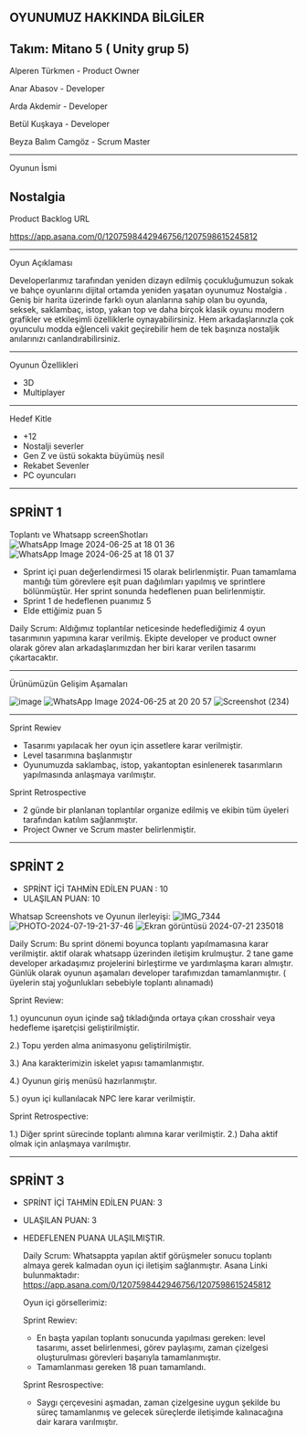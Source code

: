 OYUNUMUZ HAKKINDA BİLGİLER
---------------------------------------------------------------------------------------------------------------------------------------------------------------------------------------------------------------
Takım: Mitano 5 ( Unity grup 5)
---------------------------------------------------------------------------------------------------------------------------------------------------------------------------------------------------------------
Alperen Türkmen - Product Owner
                    
Anar Abasov - Developer
                    
Arda Akdemir - Developer
                    
Betül Kuşkaya - Developer
                    
Beyza Balım Camgöz - Scrum Master

---------------------------------------------------------------------------------------------------------------------------------------------------------------------------------------------------------------
Oyunun İsmi 

Nostalgia
---------------------------------------------------------------------------------------------------------------------------------------------------------------------------------------------------------------
Product Backlog URL

https://app.asana.com/0/1207598442946756/1207598615245812

---------------------------------------------------------------------------------------------------------------------------------------------------------------------------------------------------------------

Oyun Açıklaması

Developerlarımız tarafından yeniden dizayn edilmiş çocukluğumuzun sokak ve bahçe oyunlarını dijital ortamda yeniden yaşatan oyunumuz Nostalgia . Geniş bir harita üzerinde farklı oyun alanlarına sahip olan bu oyunda, seksek, saklambaç, istop, yakan top ve daha birçok klasik oyunu modern grafikler ve etkileşimli özelliklerle oynayabilirsiniz. Hem arkadaşlarınızla çok oyunculu modda eğlenceli vakit geçirebilir hem de tek başınıza nostaljik anılarınızı canlandırabilirsiniz.

------------------------------------------------------------------------------------------------------------------------------------------------------------------------------------------------------------

Oyunun Özellikleri

- 3D
- Multiplayer
  
-------------------------------------------------------------------------------------------------------------------------------------------------------------------------------------------------------------
Hedef Kitle

- +12
- Nostalji severler
- Gen Z ve üstü sokakta büyümüş nesil
- Rekabet Sevenler
- PC oyuncuları

  


 -----------------------------------------------------------------------------------------------------------------------------------------------------------------------------------------------------------

 SPRİNT 1
 ------------------------------------------------------------------------------------------------------------------------------------------------------------------------------------------------------------

Toplantı ve Whatsapp screenShotları
![WhatsApp Image 2024-06-25 at 18 01 36](https://github.com/AlperenTurkmen/Mitano5/assets/163754127/9763a3f5-7c76-4fcd-bf94-a813e68fdfe2)   ![WhatsApp Image 2024-06-25 at 18 01 37](https://github.com/AlperenTurkmen/Mitano5/assets/163754127/0d49a877-ccb7-4420-8e2d-151f80b2347a)


- Sprint içi puan değerlendirmesi 15 olarak belirlenmiştir. Puan tamamlama mantığı tüm görevlere eşit puan dağılımları yapılmış ve sprintlere bölünmüştür. Her sprint sonunda hedeflenen puan belirlenmiştir.
- Sprint 1 de hedeflenen puanımız 5
- Elde ettiğimiz puan 5

Daily Scrum: Aldığımız toplantılar neticesinde hedeflediğimiz 4 oyun tasarımının yapımına karar verilmiş. Ekipte developer ve product owner olarak görev alan arkadaşlarımızdan her biri karar verilen tasarımı çıkartacaktır.

------------------------------------------------------------------------------------------------------------------------------------------------------------------------------------------------------------------------------

Ürünümüzün Gelişim Aşamaları

![image](https://github.com/AlperenTurkmen/Mitano5/assets/163754127/6eb8b04d-7083-4398-ac82-c64911602db2)
![WhatsApp Image 2024-06-25 at 20 20 57](https://github.com/AlperenTurkmen/Mitano5/assets/163754127/e324b6aa-b1f7-4d63-a015-b338a483d073)
![Screenshot (234)](https://github.com/AlperenTurkmen/Mitano5/assets/163754127/df7944eb-f608-48e2-8f99-bee9da7d2641)


------------------------------------------------------------------------------------------------------------------------------------

Sprint Rewiev

* Tasarımı yapılacak her oyun için assetlere karar verilmiştir.
* Level tasarımına başlanmıştır
* Oyunumuzda saklambaç, istop, yakantoptan esinlenerek tasarımların yapılmasında anlaşmaya varılmıştır.

Sprint Retrospective 

* 2 günde bir planlanan toplantılar organize edilmiş ve ekibin tüm üyeleri tarafından katılım sağlanmıştır.
* Project Owner ve Scrum master belirlenmiştir.



-----------------------------------------------------------------------------------------------------------------------

SPRİNT 2
---------------------------------------------------------------------------------------------------------------------

- SPRİNT İÇİ TAHMİN EDİLEN PUAN : 10
- ULAŞILAN PUAN: 10


Whatsap Screenshots ve Oyunun ilerleyişi: 
![IMG_7344](https://github.com/user-attachments/assets/d2b97dc2-567c-45de-b6df-867f289d2436)
![PHOTO-2024-07-19-21-37-46](https://github.com/user-attachments/assets/ad68abf0-1257-44c2-b5db-872e7bd8b460)
![Ekran görüntüsü 2024-07-21 235018](https://github.com/user-attachments/assets/6c89afb4-6a41-43cb-a665-0fcc7f313896)

Daily Scrum: Bu sprint dönemi boyunca toplantı yapılmamasına karar verilmiştir. aktif olarak whatsapp üzerinden iletişim krulmuştur. 2 tane game developer arkadaşımız projelerini birleştirme ve yardımlaşma kararı almıştır. Günlük olarak oyunun aşamaları developer tarafımızdan tamamlanmıştır. ( üyelerin staj yoğunlukları sebebiyle toplantı alınamadı)

Sprint Review: 

1.) oyuncunun oyun içinde sağ tıkladığında ortaya çıkan crosshair veya hedefleme işaretçisi geliştirilmiştir.

2.) Topu yerden alma animasyonu geliştirilmiştir.

3.) Ana karakterimizin iskelet yapısı tamamlanmıştır.

4.) Oyunun giriş menüsü hazırlanmıştır.

5.) oyun içi kullanılacak NPC lere karar verilmiştir.


Sprint Retrospective:


1.) Diğer sprint sürecinde toplantı alımına karar verilmiştir.
2.) Daha aktif olmak için anlaşmaya varılmıştır.



---------------------------------------------------------------------------
SPRİNT 3
---------------------------------------------------------------------------
- SPRİNT İÇİ TAHMİN EDİLEN PUAN: 3
- ULAŞILAN PUAN: 3
- HEDEFLENEN PUANA ULAŞILMIŞTIR.

  Daily Scrum: Whatsappta yapılan aktif görüşmeler sonucu toplantı almaya gerek kalmadan oyun içi iletişim sağlanmıştır.
  Asana Linki bulunmaktadır: https://app.asana.com/0/1207598442946756/1207598615245812

  Oyun içi görsellerimiz:


  Sprint Rewiev:
  -  En başta yapılan toplantı sonucunda yapılması gereken: level tasarımı, asset belirlenmesi, görev paylaşımı, zaman çizelgesi oluşturulması görevleri başarıyla tamamlanmıştır.
  -  Tamamlanması gereken 18 puan tamamlandı.

  Sprint Resrospective:
  - Saygı çerçevesini aşmadan, zaman çizelgesine uygun şekilde bu süreç tamamlanmış ve gelecek süreçlerde iletişimde kalınacağına dair karara varılmıştır.
